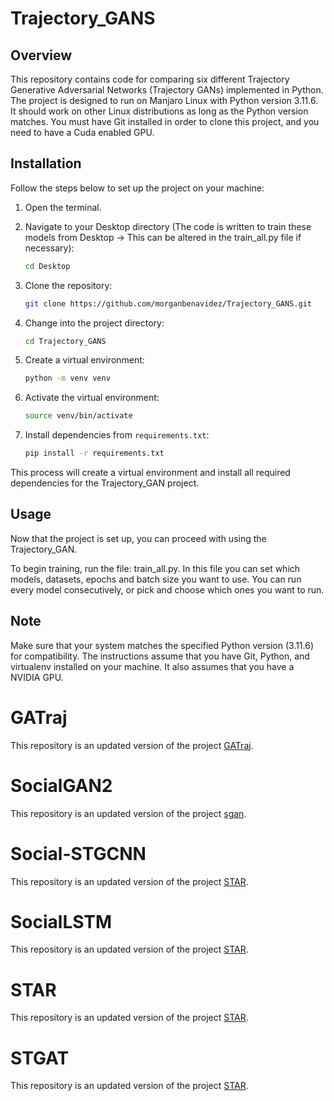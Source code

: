 # Trajectory_GANS

## Overview

This repository contains code for comparing six different Trajectory Generative Adversarial Networks (Trajectory GANs) implemented in Python. The project is designed to run on Manjaro Linux with Python version 3.11.6. It should work on other Linux distributions as long as the Python version matches. You must have Git installed in order to clone this project, and you need to have a Cuda enabled GPU.

## Installation

Follow the steps below to set up the project on your machine:

1. Open the terminal.

2. Navigate to your Desktop directory (The code is written to train these models from Desktop -> This can be altered in the train_all.py file if necessary):
    ```bash
    cd Desktop
    ```

3. Clone the repository:
    ```bash
    git clone https://github.com/morganbenavidez/Trajectory_GANS.git
    ```

4. Change into the project directory:
    ```bash
    cd Trajectory_GANS
    ```

5. Create a virtual environment:
    ```bash
    python -m venv venv
    ```

6. Activate the virtual environment:
    ```bash
    source venv/bin/activate
    ```

7. Install dependencies from `requirements.txt`:
    ```bash
    pip install -r requirements.txt
    ```

This process will create a virtual environment and install all required dependencies for the Trajectory_GAN project.

## Usage

Now that the project is set up, you can proceed with using the Trajectory_GAN.

To begin training, run the file: train_all.py. In this file you can set which models, datasets, epochs and batch size you want to use. You can run every model consecutively, or pick and choose which ones you want to run. 

## Note

Make sure that your system matches the specified Python version (3.11.6) for compatibility. The instructions assume that you have Git, Python, and virtualenv installed on your machine. It also assumes that you have a NVIDIA GPU.

# GATraj

This repository is an updated version of the project [GATraj](https://github.com/mengmengliu1998/GATraj).

# SocialGAN2

This repository is an updated version of the project [sgan](https://github.com/agrimgupta92/sgan).

# Social-STGCNN

This repository is an updated version of the project [STAR](https://github.com/cunjunyu/STAR).

# SocialLSTM

This repository is an updated version of the project [STAR](https://github.com/cunjunyu/STAR).

# STAR

This repository is an updated version of the project [STAR](https://github.com/cunjunyu/STAR).

# STGAT

This repository is an updated version of the project [STAR](https://github.com/cunjunyu/STAR).

